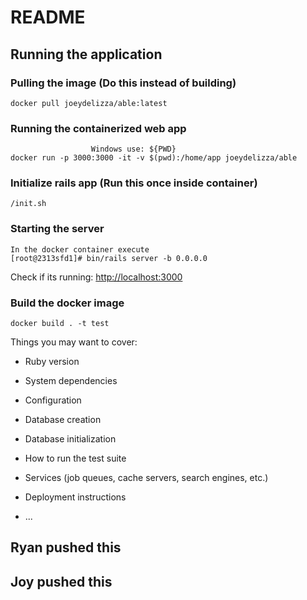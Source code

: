 # README

## Running the application

### Pulling the image (Do this instead of building)
```
docker pull joeydelizza/able:latest
```


### Running the containerized web app
```
                  Windows use: ${PWD}
docker run -p 3000:3000 -it -v $(pwd):/home/app joeydelizza/able
```

### Initialize rails app (Run this once inside container)
```
/init.sh
```

### Starting the server 
```
In the docker container execute
[root@2313sfd1]# bin/rails server -b 0.0.0.0
```
Check if its running: <http://localhost:3000>



### Build the docker image
``` 
docker build . -t test
```


Things you may want to cover:

* Ruby version

* System dependencies

* Configuration

* Database creation

* Database initialization

* How to run the test suite

* Services (job queues, cache servers, search engines, etc.)

* Deployment instructions

* ...


## Ryan pushed this
## Joy pushed this
